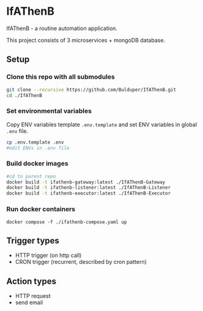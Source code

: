 # IfAThenB
IfAThenB - a routine automation application.

This project consists of 3 microservices + mongoDB database.

## Setup
### Clone this repo with all submodules
```sh
git clone --recursive https://github.com/Bulduper/IfAThenB.git
cd ./IfAThenB
```
### Set environmental variables
Copy ENV variables template `.env.template` and set ENV variables in global `.env` file.

```sh
cp .env.template .env
#edit ENVs in .env file
```

### Build docker images
```sh
#cd to parent repo
docker build -t ifathenb-gateway:latest ./IfAThenB-Gateway
docker build -t ifathenb-listener:latest ./IfAThenB-Listener
docker build -t ifathenb-executor:latest ./IfAThenB-Executor
```
### Run docker containers
```
docker compose -f ./ifathenb-compose.yaml up
```

## Trigger types
- HTTP trigger (on http call)
- CRON trigger (recurrent, described by cron pattern)

## Action types
- HTTP request 
- send email

